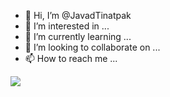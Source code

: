 - 👋 Hi, I’m @JavadTinatpak
- 👀 I’m interested in ...
- 🌱 I’m currently learning ...
- 💞️ I’m looking to collaborate on ...
- 📫 How to reach me ...

<!---
JavadTinatpak/JavadTinatpak is a ✨ special ✨ repository because its `README.md` (this file) appears on your GitHub profile.
You can click the Preview link to take a look at your changes.
--->
<a href="https://github.com/JavadTinatpak">
<img align="center" src="https://github-readme-stats.vercel.app/api?username=JavadTinatpak&show_icons=true&count_private=true&include_all_commits=true" /></a>
